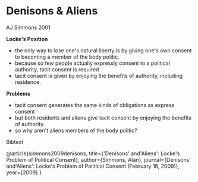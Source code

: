 Denisons & Aliens
=================

AJ Simmons 2001


**Locke's Position**

-	the only way to lose one's natural liberty is by giving one's own consent to becoming a member of the body politic. 
-	because so few people actually expressly consent to a political authority, tacit consent is required
-	tacit consent is given by enjoying the benefits of authority, including residence.

**Problems**

-	tacit consent generates the same kinds of obligations as express consent
-	but both residents and aliens give tacit consent by enjoying the benefits of authority.
-	so why aren't aliens members of the body politic?

Bibtext 

@article{simmons2009denisons,
  title={'Denisons' and'Aliens': Locke's Problem of Political Consent},
  author={Simmons, Alan},
  journal={Denisons' and'Aliens': Locke's Problem of Political Consent (February 16, 2009)},
  year={2009}
}
